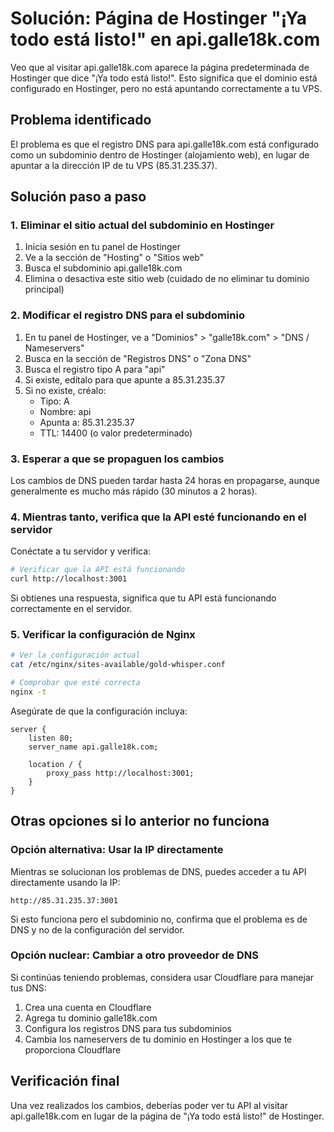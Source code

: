 # Solución: Página de Hostinger "¡Ya todo está listo!" en api.galle18k.com

Veo que al visitar api.galle18k.com aparece la página predeterminada de Hostinger que dice "¡Ya todo está listo!". Esto significa que el dominio está configurado en Hostinger, pero no está apuntando correctamente a tu VPS.

## Problema identificado

El problema es que el registro DNS para api.galle18k.com está configurado como un subdominio dentro de Hostinger (alojamiento web), en lugar de apuntar a la dirección IP de tu VPS (85.31.235.37).

## Solución paso a paso

### 1. Eliminar el sitio actual del subdominio en Hostinger

1. Inicia sesión en tu panel de Hostinger
2. Ve a la sección de "Hosting" o "Sitios web"
3. Busca el subdominio api.galle18k.com
4. Elimina o desactiva este sitio web (cuidado de no eliminar tu dominio principal)

### 2. Modificar el registro DNS para el subdominio

1. En tu panel de Hostinger, ve a "Dominios" > "galle18k.com" > "DNS / Nameservers"
2. Busca en la sección de "Registros DNS" o "Zona DNS"
3. Busca el registro tipo A para "api"
4. Si existe, edítalo para que apunte a 85.31.235.37
5. Si no existe, créalo:
   - Tipo: A
   - Nombre: api
   - Apunta a: 85.31.235.37
   - TTL: 14400 (o valor predeterminado)

### 3. Esperar a que se propaguen los cambios

Los cambios de DNS pueden tardar hasta 24 horas en propagarse, aunque generalmente es mucho más rápido (30 minutos a 2 horas).

### 4. Mientras tanto, verifica que la API esté funcionando en el servidor

Conéctate a tu servidor y verifica:

```bash
# Verificar que la API está funcionando
curl http://localhost:3001
```

Si obtienes una respuesta, significa que tu API está funcionando correctamente en el servidor.

### 5. Verificar la configuración de Nginx

```bash
# Ver la configuración actual
cat /etc/nginx/sites-available/gold-whisper.conf

# Comprobar que esté correcta
nginx -t
```

Asegúrate de que la configuración incluya:

```
server {
    listen 80;
    server_name api.galle18k.com;
    
    location / {
        proxy_pass http://localhost:3001;
    }
}
```

## Otras opciones si lo anterior no funciona

### Opción alternativa: Usar la IP directamente

Mientras se solucionan los problemas de DNS, puedes acceder a tu API directamente usando la IP:

```
http://85.31.235.37:3001
```

Si esto funciona pero el subdominio no, confirma que el problema es de DNS y no de la configuración del servidor.

### Opción nuclear: Cambiar a otro proveedor de DNS

Si continúas teniendo problemas, considera usar Cloudflare para manejar tus DNS:

1. Crea una cuenta en Cloudflare
2. Agrega tu dominio galle18k.com
3. Configura los registros DNS para tus subdominios
4. Cambia los nameservers de tu dominio en Hostinger a los que te proporciona Cloudflare

## Verificación final

Una vez realizados los cambios, deberías poder ver tu API al visitar api.galle18k.com en lugar de la página de "¡Ya todo está listo!" de Hostinger.
